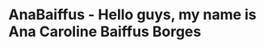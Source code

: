 # AnaBaiffus - Hello guys, my name is Ana Caroline Baiffus Borges

<!--
**AnaBaiffus/AnaBaiffus** is a ✨ _special_ ✨ repository because its `README.md` (this file) appears on your GitHub profile.


- 🌱 Today I'm looking for a position in the Full Stack Developer area
- 📓 Electrical Engineering student and focus on programming
- 📫 Contact me by email: anacarolinebaiffus@gmail.com
- 😄 Pronoun: She/Her

<a href="https://github.com/anuraghazra/github-readme-stats">
  <img height=200 align="center" src="https://github-readme-stats.vercel.app/api?username=AnaBaiffus&show_icons=true&theme=dark" />
</a>
<a href="https://github.com/anuraghazra/convoychat">
  <img height=200 align="center" src="https://github-readme-stats.vercel.app/api/top-langs?username=AnaBaiffus&show_icons=true&theme=dark&langs_count=8&card_width=320" />
</a>


###


<div> 
  <a href="https://wa.me/qr/B2QGM2J7QHEIO1" target="_blank"><img src="https://img.shields.io/badge/WhatsApp-25D366?style=for-the-badge&logo=whatsapp&logoColor=white" target="_blank"></a>
  <a href="https://www.youtube.com/channel/UCWEPtatTqWApQDsSaqhDctQ" target="_blank"><img src="https://img.shields.io/badge/YouTube-FF0000?style=for-the-badge&logo=youtube&logoColor=white" target="_blank"></a>
  <a href="https://instagram.com/anabaiffus" target="_blank"><img src="https://img.shields.io/badge/-Instagram-%23E4405F?style=for-the-badge&logo=instagram&logoColor=white" target="_blank"></a>
 <a href="https://discord.gg/ntenho" target="_blank"><img src="https://img.shields.io/badge/Discord-7289DA?style=for-the-badge&logo=discord&logoColor=white" target="_blank"></a> 
  <a href = "mailto:anacarolinebaiffus@gmail.com"><img src="https://img.shields.io/badge/-Gmail-%23333?style=for-the-badge&logo=gmail&logoColor=white" target="_blank"></a>
  <a href="https://www.linkedin.com/in/ana-caroline-baiffus-901468141" target="_blank"><img src="https://img.shields.io/badge/-LinkedIn-%230077B5?style=for-the-badge&logo=linkedin&logoColor=white" target="_blank"></a> 
</div>
